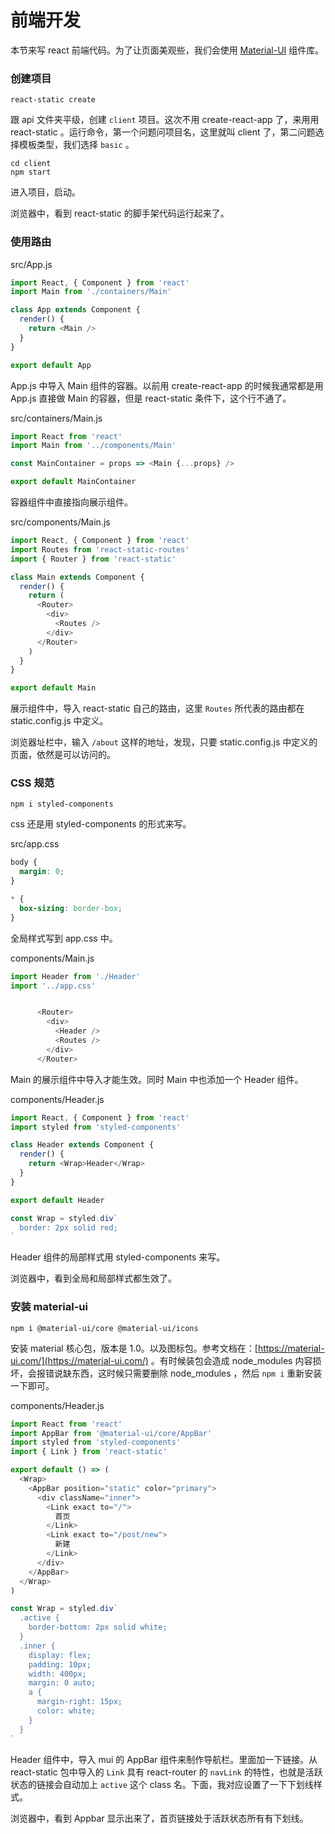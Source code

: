 # 前端开发

本节来写 react 前端代码。为了让页面美观些，我们会使用 [Material-UI](https://github.com/callemall/material-ui) 组件库。

### 创建项目

```
react-static create
```

跟 api 文件夹平级，创建 `client` 项目。这次不用 create-react-app 了，来用用 react-static 。运行命令，第一个问题问项目名，这里就叫 client 了，第二问题选择模板类型，我们选择 `basic` 。

```
cd client
npm start
```

进入项目，启动。

浏览器中，看到 react-static 的脚手架代码运行起来了。

### 使用路由

src/App.js

```js
import React, { Component } from 'react'
import Main from './containers/Main'

class App extends Component {
  render() {
    return <Main />
  }
}

export default App
```

App.js 中导入 Main 组件的容器。以前用 create-react-app 的时候我通常都是用 App.js 直接做 Main 的容器，但是 react-static 条件下，这个行不通了。

src/containers/Main.js

```js
import React from 'react'
import Main from '../components/Main'

const MainContainer = props => <Main {...props} />

export default MainContainer
```

容器组件中直接指向展示组件。

src/components/Main.js

```js
import React, { Component } from 'react'
import Routes from 'react-static-routes'
import { Router } from 'react-static'

class Main extends Component {
  render() {
    return (
      <Router>
        <div>
          <Routes />
        </div>
      </Router>
    )
  }
}

export default Main
```

展示组件中，导入 react-static 自己的路由，这里 `Routes` 所代表的路由都在 static.config.js 中定义。

浏览器址栏中，输入 `/about` 这样的地址，发现，只要 static.config.js 中定义的页面，依然是可以访问的。

### CSS 规范

```
npm i styled-components
```

css 还是用 styled-components 的形式来写。

src/app.css

```css
body {
  margin: 0;
}

* {
  box-sizing: border-box;
}
```

全局样式写到 app.css 中。

components/Main.js

```js
import Header from './Header'
import '../app.css'


      <Router>
        <div>
          <Header />
          <Routes />
        </div>
      </Router>
```

Main 的展示组件中导入才能生效。同时 Main 中也添加一个 Header 组件。

components/Header.js

```js
import React, { Component } from 'react'
import styled from 'styled-components'

class Header extends Component {
  render() {
    return <Wrap>Header</Wrap>
  }
}

export default Header

const Wrap = styled.div`
  border: 2px solid red;
`
```

Header 组件的局部样式用 styled-components 来写。

浏览器中，看到全局和局部样式都生效了。

### 安装 material-ui

```
npm i @material-ui/core @material-ui/icons
```

安装 material 核心包，版本是 1.0。以及图标包。参考文档在：[https://material-ui.com/](https://material-ui.com/) 。有时候装包会造成 node_modules 内容损坏，会报错说缺东西，这时候只需要删除 node_modules ，然后 `npm i` 重新安装一下即可。

components/Header.js

```js
import React from 'react'
import AppBar from '@material-ui/core/AppBar'
import styled from 'styled-components'
import { Link } from 'react-static'

export default () => (
  <Wrap>
    <AppBar position="static" color="primary">
      <div className="inner">
        <Link exact to="/">
          首页
        </Link>
        <Link exact to="/post/new">
          新建
        </Link>
      </div>
    </AppBar>
  </Wrap>
)

const Wrap = styled.div`
  .active {
    border-bottom: 2px solid white;
  }
  .inner {
    display: flex;
    padding: 10px;
    width: 400px;
    margin: 0 auto;
    a {
      margin-right: 15px;
      color: white;
    }
  }
`
```

Header 组件中，导入 mui 的 AppBar 组件来制作导航栏。里面加一下链接。从 react-static 包中导入的 `Link` 具有 react-router 的 `navLink` 的特性，也就是活跃状态的链接会自动加上 `active` 这个 class 名。下面，我对应设置了一下下划线样式。

浏览器中，看到 Appbar 显示出来了，首页链接处于活跃状态所有有下划线。
